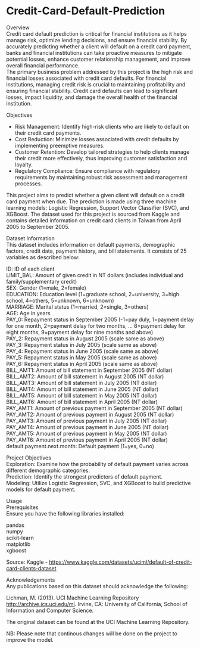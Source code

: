 # Credit-Card-Default-Prediction

Overview  
Credit card default prediction is critical for financial institutions as it helps manage risk, optimize lending decisions, and ensure financial stability. By accurately predicting whether a client will default on a credit card payment, banks and financial institutions can take proactive measures to mitigate potential losses, enhance customer relationship management, and improve overall financial performance.  
The primary business problem addressed by this project is the high risk and financial losses associated with credit card defaults. For financial institutions, managing credit risk is crucial to maintaining profitability and ensuring financial stability. Credit card defaults can lead to significant losses, impact liquidity, and damage the overall health of the financial institution.

Objectives  
- Risk Management: Identify high-risk clients who are likely to default on their credit card payments.  
- Cost Reduction: Minimize losses associated with credit defaults by implementing preemptive measures.  
- Customer Retention: Develop tailored strategies to help clients manage their credit more effectively, thus improving customer satisfaction and loyalty.  
- Regulatory Compliance: Ensure compliance with regulatory requirements by maintaining robust risk assessment and management processes.    

This project aims to predict whether a given client will default on a credit card payment when due. The prediction is made using three machine learning models: Logistic Regression, Support Vector Classifier (SVC), and XGBoost. The dataset used for this project is sourced from Kaggle and contains detailed information on credit card clients in Taiwan from April 2005 to September 2005.  

Dataset Information  
This dataset includes information on default payments, demographic factors, credit data, payment history, and bill statements. It consists of 25 variables as described below:

ID: ID of each client  
LIMIT_BAL: Amount of given credit in NT dollars (includes individual and family/supplementary credit)  
SEX: Gender (1=male, 2=female)  
EDUCATION: Education level (1=graduate school, 2=university, 3=high school, 4=others, 5=unknown, 6=unknown)  
MARRIAGE: Marital status (1=married, 2=single, 3=others)   
AGE: Age in years  
PAY_0: Repayment status in September 2005 (-1=pay duly, 1=payment delay for one month, 2=payment delay for two months, … 8=payment delay for eight months, 9=payment delay for nine months and above)  
PAY_2: Repayment status in August 2005 (scale same as above)  
PAY_3: Repayment status in July 2005 (scale same as above)  
PAY_4: Repayment status in June 2005 (scale same as above)  
PAY_5: Repayment status in May 2005 (scale same as above)  
PAY_6: Repayment status in April 2005 (scale same as above)  
BILL_AMT1: Amount of bill statement in September 2005 (NT dollar)  
BILL_AMT2: Amount of bill statement in August 2005 (NT dollar)  
BILL_AMT3: Amount of bill statement in July 2005 (NT dollar)  
BILL_AMT4: Amount of bill statement in June 2005 (NT dollar)  
BILL_AMT5: Amount of bill statement in May 2005 (NT dollar)  
BILL_AMT6: Amount of bill statement in April 2005 (NT dollar)  
PAY_AMT1: Amount of previous payment in September 2005 (NT dollar)  
PAY_AMT2: Amount of previous payment in August 2005 (NT dollar)  
PAY_AMT3: Amount of previous payment in July 2005 (NT dollar)  
PAY_AMT4: Amount of previous payment in June 2005 (NT dollar)  
PAY_AMT5: Amount of previous payment in May 2005 (NT dollar)  
PAY_AMT6: Amount of previous payment in April 2005 (NT dollar)  
default.payment.next.month: Default payment (1=yes, 0=no)  

Project Objectives  
Exploration: Examine how the probability of default payment varies across different demographic categories.  
Prediction: Identify the strongest predictors of default payment.  
Modeling: Utilize Logistic Regression, SVC, and XGBoost to build predictive models for default payment.  

Usage  
Prerequisites  
Ensure you have the following libraries installed:  

pandas   
numpy  
scikit-learn  
matplotlib  
xgboost  

Source: Kaggle - https://www.kaggle.com/datasets/uciml/default-of-credit-card-clients-dataset

Acknowledgements  
Any publications based on this dataset should acknowledge the following:  

Lichman, M. (2013). UCI Machine Learning Repository http://archive.ics.uci.edu/ml. Irvine, CA: University of California, School of Information and Computer Science.  

The original dataset can be found at the UCI Machine Learning Repository. 

NB: Please note that continous changes will be done on the project to improve the model. 
